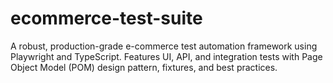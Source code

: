 # ecommerce-test-suite
A robust, production-grade e-commerce test automation framework using Playwright and TypeScript. Features UI, API, and integration tests with Page Object Model (POM) design pattern, fixtures, and best practices.
